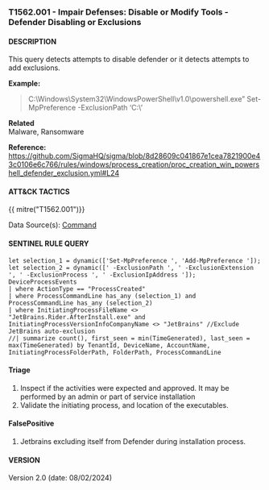 ### T1562.001 - Impair Defenses: Disable or Modify Tools - Defender Disabling or Exclusions   
  

####  DESCRIPTION  
This query detects attempts to disable defender or it detects attempts to add exclusions.     

**Example:**  
> C:\Windows\System32\WindowsPowerShell\v1.0\powershell.exe” Set-MpPreference -ExclusionPath ‘C:\’    


**Related**  
Malware, Ransomware        


**Reference:**  
https://github.com/SigmaHQ/sigma/blob/8d28609c041867e1cea7821900e43c0106e6c766/rules/windows/process_creation/proc_creation_win_powershell_defender_exclusion.yml#L24         


####  ATT&CK TACTICS    <br />
{{ mitre("T1562.001")}}    

Data Source(s): [Command](https://attack.mitre.org/datasources/DS001/)  


#### SENTINEL RULE QUERY   <br />

~~~
let selection_1 = dynamic(['Set-MpPreference ', 'Add-MpPreference ']);
let selection_2 = dynamic([' -ExclusionPath ', ' -ExclusionExtension ', ' -ExclusionProcess ', ' -ExclusionIpAddress ']);
DeviceProcessEvents
| where ActionType == "ProcessCreated"
| where ProcessCommandLine has_any (selection_1) and ProcessCommandLine has_any (selection_2)
| where InitiatingProcessFileName <> "JetBrains.Rider.AfterInstall.exe" and InitiatingProcessVersionInfoCompanyName <> "JetBrains" //Exclude JetBrains auto-exclusion
//| summarize count(), first_seen = min(TimeGenerated), last_seen = max(TimeGenerated) by TenantId, DeviceName, AccountName, InitiatingProcessFolderPath, FolderPath, ProcessCommandLine 
~~~

#### Triage   <br />
1. Inspect if the activities were expected and approved. It may be performed by an admin or part of service installation
2. Validate the initiating process, and location of the executables.

#### FalsePositive<br />
1. Jetbrains excluding itself from Defender during installation process.

#### VERSION  <br />
Version 2.0 (date: 08/02/2024)